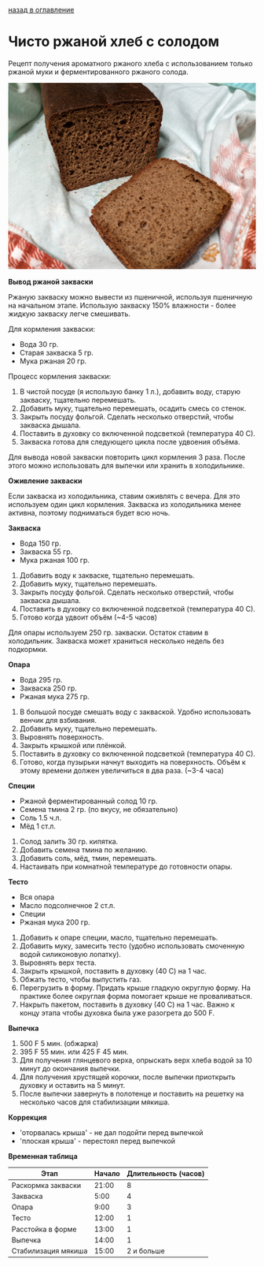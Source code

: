 [назад в оглавление](../content.md)

# Чисто ржаной хлеб с солодом

Рецепт получения ароматного ржаного хлеба с использованием только ржаной муки и
ферментированного ржаного солода.

![Чисто ржаной хлеб с солодом](rye_bread_malt.jpg)

**Вывод ржаной закваски**

Ржаную закваску можно вывести из пшеничной, используя пшеничную на начальном этапе.
Использую закваску 150% влажности - более жидкую закваску легче смешивать.

Для кормления закваски:
- Вода 30 гр.
- Старая закваска 5 гр. 
- Мука ржаная 20 гр.

Процесс кормления закваски:
1. В чистой посуде (я использую банку 1 л.), добавить воду, старую закваску, тщательно перемешать.
2. Добавить муку, тщательно перемешать, осадить смесь со стенок.
3. Закрыть посуду фольгой. Сделать несколько отверстий, чтобы закваска дышала.
4. Поставить в духовку со включенной подсветкой (температура 40 С).
5. Закваска готова для следующего цикла после удвоения объёма.

Для вывода новой закваски повторить цикл кормления 3 раза. После этого можно использовать для выпечки
или хранить в холодильнике.

**Оживление закваски**

Если закваска из холодильника, ставим оживлять с вечера. Для это используем один цикл кормления.
Закваска из холодильника менее активна, поэтому подниматься будет всю ночь.

**Закваска**

- Вода 150 гр.
- Закваска 55 гр. 
- Мука ржаная 100 гр.

1. Добавить воду к закваске, тщательно перемешать.
2. Добавить муку, тщательно перемешать.
3. Закрыть посуду фольгой. Сделать несколько отверстий, чтобы закваска дышала.
4. Поставить в духовку со включенной подсветкой (температура 40 С).
5. Готово когда удвоит объём (~4-5 часов)

Для опары используем 250 гр. закваски. Остаток ставим в холодильник. Закваска может храниться
несколько недель без подкормки.

**Опара**

- Вода 295 гр.
- Закваска 250 гр.
- Ржаная мука 275 гр.

1. В большой посуде смешать воду с закваской. Удобно использовать венчик для взбивания.
2. Добавить муку, тщательно перемешать.
3. Выровнять поверхность.
4. Закрыть крышкой или плёнкой.
5. Поставить в духовку со включенной подсветкой (температура 40 С).
6. Готово, когда пузырьки начнут выходить на поверхность. Объём к этому времени должен
увеличиться в два раза. (~3-4 часа)

**Специи**

- Ржаной ферментированный солод 10 гр.
- Семена тмина 2 гр. (по вкусу, не обязательно)
- Соль 1.5 ч.л.
- Мёд 1 ст.л.

1. Солод залить 30 гр. кипятка.
2. Добавить семена тмина по желанию.
3. Добавить соль, мёд, тмин, перемешать.
4. Настаивать при комнатной температуре до готовности опары.

**Тесто**

- Вся опара
- Масло подсолнечное 2 ст.л.
- Специи
- Ржаная мука 200 гр.

1. Добавить к опаре специи, масло, тщательно перемешать.
2. Добавить муку, замесить тесто (удобно использовать смоченную водой силиконовую лопатку).
3. Выровнять верх теста.
4. Закрыть крышкой, поставить в духовку (40 С) на 1 час.
5. Обжать тесто, чтобы выпустить газ.
6. Перегрузить в форму. Придать крыше гладкую округлую форму. На практике более округлая форма помогает крыше не проваливаться.
7. Накрыть пакетом, поставить в духовку (40 С) на 1 час. Важно к концу этапа чтобы духовка была уже разогрета до 500 F.

**Выпечка**

1. 500 F 5 мин. (обжарка)
2. 395 F 55 мин. или 425 F 45 мин.
3. Для получения глянцевого верха, опрыскать верх хлеба водой за 10 минут до окончания выпечки.
4. Для получения хрустящей корочки, после выпечки приоткрыть духовку и оставить на 5 минут.
5. После выпечки завернуть в полотенце и поставить на решетку на несколько часов для стабилизации мякиша.

**Коррекция**

- 'оторвалась крыша' - не дал подойти перед выпечкой
- 'плоская крыша' - перестоял перед выпечкой

**Временная таблица**

| Этап                | Начало | Длительность (часов) |
|---------------------|--------|----------------------|
| Раскормка закваски  |  21:00 | 8                    |
| Закваска            |   5:00 | 4                    |
| Опара               |   9:00 | 3                    |
| Тесто               |  12:00 | 1                    |
| Расстойка в форме   |  13:00 | 1                    |
| Выпечка             |  14:00 | 1                    |
| Стабилизация мякиша |  15:00 | 2 и больше           |
